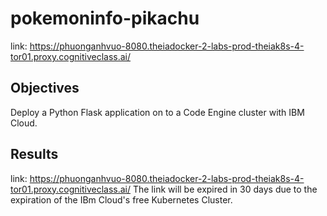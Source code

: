 # pokemoninfo-pikachu

link: https://phuonganhvuo-8080.theiadocker-2-labs-prod-theiak8s-4-tor01.proxy.cognitiveclass.ai/

## Objectives
Deploy a Python Flask application on to a Code Engine cluster with IBM Cloud.

## Results
link: https://phuonganhvuo-8080.theiadocker-2-labs-prod-theiak8s-4-tor01.proxy.cognitiveclass.ai/
The link will be expired in 30 days due to the expiration of the IBm Cloud's free Kubernetes Cluster.


